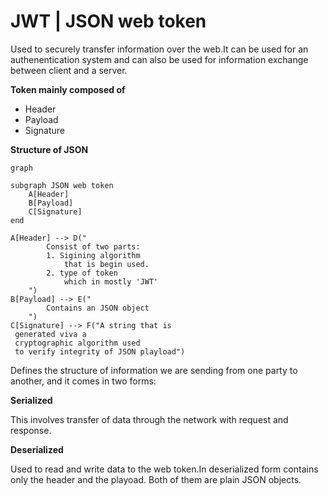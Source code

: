 # JWT | JSON web token

Used to securely transfer information over the web.It can be used for an authenentication system and can also be used for information exchange between client and a server.

**Token mainly composed of**
- Header
- Payload
- Signature


**Structure of JSON**
```mermaid
graph 

subgraph JSON web token 
    A[Header]
    B[Payload]
    C[Signature]
end

A[Header] --> D("
        Consist of two parts:
        1. Sigining algorithm
            that is begin used.
        2. type of token
            which in mostly 'JWT'
    ")
B[Payload] --> E("
        Contains an JSON object
    ")
C[Signature] --> F("A string that is
 generated viva a 
 cryptographic algorithm used 
 to verify integrity of JSON playload")
```

Defines the structure of information we are sending from one party to another, and it comes in two forms:

**Serialized**

This involves transfer of data through the network with request and response.

**Deserialized**

Used to read and write data to the web token.In deserialized form contains only the header and the playoad. Both of them are plain JSON objects.